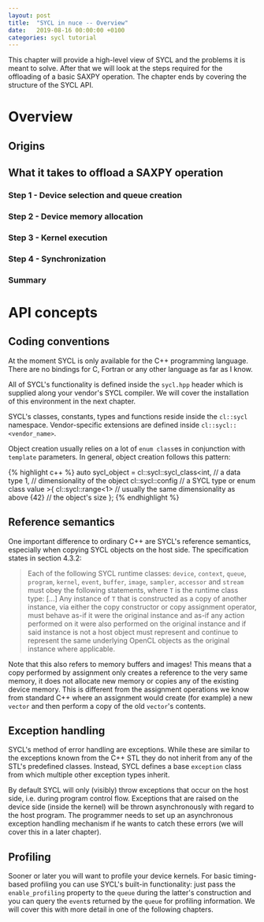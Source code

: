 ```yaml
---
layout: post
title:  "SYCL in nuce -- Overview"
date:   2019-08-16 00:00:00 +0100
categories: sycl tutorial
---
```


This chapter will provide a high-level view of SYCL and the problems it is meant
to solve. After that we will look at the steps required for the offloading of
a basic SAXPY operation. The chapter ends by covering the structure of the
SYCL API.

# Overview

## Origins

## What it takes to offload a SAXPY operation

### Step 1 - Device selection and queue creation

### Step 2 - Device memory allocation

### Step 3 - Kernel execution

### Step 4 - Synchronization

### Summary

# API concepts

## Coding conventions

At the moment SYCL is only available for the C++ programming language. There are
no bindings for C, Fortran or any other language as far as I know.

All of SYCL's functionality is defined inside the `sycl.hpp` header which is
supplied along your vendor's SYCL compiler. We will cover the installation of
this environment in the next chapter.

SYCL's classes, constants, types and functions reside inside the `cl::sycl`
namespace. Vendor-specific extensions are defined inside
`cl::sycl::<vendor_name>`.

Object creation usually relies on a lot of `enum class`es in conjunction with
`template` parameters. In general, object creation follows this pattern:

{% highlight c++ %}
auto sycl_object = cl::sycl::sycl_class<int,             // a data type
                                        1,               // dimensionality of the object
                                        cl::sycl::config // a SYCL type or enum class value
                                        >{
                        cl::sycl::range<1> // usually the same dimensionality as above
                        {42}               // the object's size
                    };
{% endhighlight %}

## Reference semantics

One important difference to ordinary C++ are SYCL's reference semantics,
especially when copying SYCL objects on the host side. The specification states
in section 4.3.2:

> Each of the following SYCL runtime classes: `device`, `context`, `queue`,
> `program`, `kernel`, `event`, `buffer`, `image`, `sampler`, `accessor` and
> `stream` must obey the following statements, where `T` is the runtime class
> type: [...]
> Any instance of `T` that is constructed as a copy of another instance, via
> either the copy constructor or copy assignment operator, must behave as-if it
> were the original instance and as-if any action performed on it were also
> performed on the original instance and if said instance is not a host object
> must represent and continue to represent the same underlying OpenCL objects
> as the original instance where applicable.

Note that this also refers to memory buffers and images! This means that a
copy performed by assignment only creates a reference to the very same
memory, it does not allocate new memory or copies any of the existing device
memory. This is different from the assignment operations we know from standard
C++ where an assignment would create (for example) a new `vector` and then
perform a copy of the old `vector`'s contents.

## Exception handling

SYCL's method of error handling are exceptions. While these are similar to the
exceptions known from the C++ STL they do not inherit from any of the STL's
predefined classes. Instead, SYCL defines a base `exception` class from which
multiple other exception types inherit.

By default SYCL will only (visibly) throw exceptions that occur on the host
side, i.e. during program control flow. Exceptions that are raised on the device
side (inside the kernel) will be thrown asynchronously with regard to the host
program. The programmer needs to set up an asynchronous exception handling
mechanism if he wants to catch these errors (we will cover this in a later
chapter).

## Profiling

Sooner or later you will want to profile your device kernels. For basic
timing-based profiling you can use SYCL's built-in functionality: just pass
the `enable_profiling` property to the `queue` during the latter's construction
and you can query the `event`s returned by the `queue` for profiling
information. We will cover this with more detail in one of the following
chapters.


[syclspec]: https://www.khronos.org/registry/SYCL/

